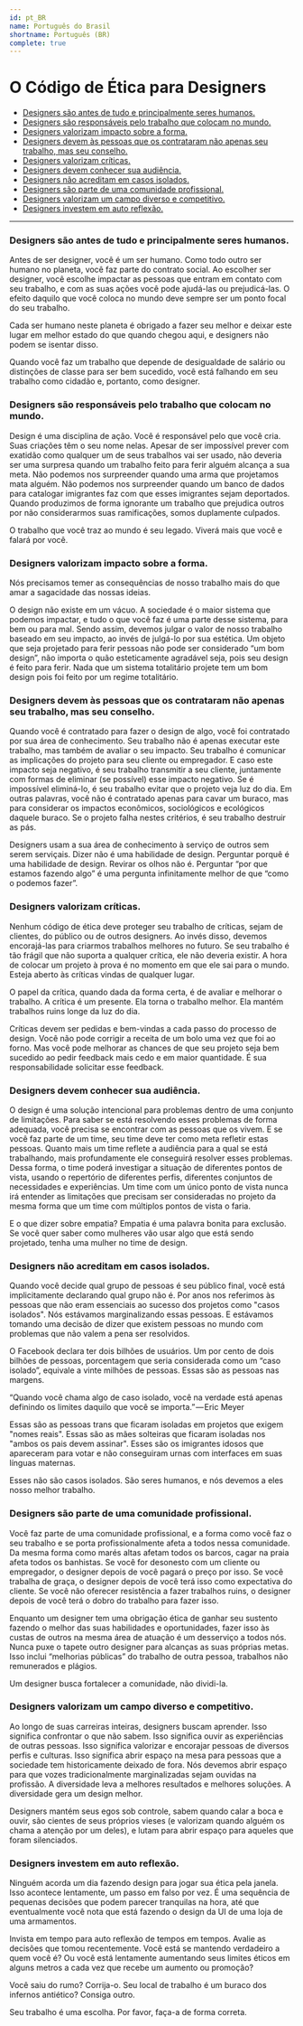 ```yaml
---
id: pt_BR
name: Português do Brasil
shortname: Português (BR)
complete: true
---
```


# O Código de Ética para Designers

- [Designers são antes de tudo e principalmente seres humanos.](#designers-s%c3%a3o-antes-de-tudo-e-principalmente-seres-humanos)
- [Designers são responsáveis pelo trabalho que colocam no mundo.](#designers-s%c3%a3o-respons%c3%a1veis-pelo-trabalho-que-colocam-no-mundo)
- [Designers valorizam impacto sobre a forma.](#designers-valorizam-impacto-sobre-a-forma)
- [Designers devem às pessoas que os contrataram não apenas seu trabalho, mas seu conselho.](#designers-devem-%c3%a0s-pessoas-que-os-contrataram-n%c3%a3o-apenas-seu-trabalho-mas-seu-conselho)
- [Designers valorizam críticas.](#designers-valorizam-cr%c3%adticas)
- [Designers devem conhecer sua audiência.](#designers-devem-conhecer-sua-audi%c3%aancia)
- [Designers não acreditam em casos isolados.](#designers-n%c3%a3o-acreditam-em-casos-isolados)
- [Designers são parte de uma comunidade profissional.](#designers-s%c3%a3o-parte-de-uma-comunidade-profissional)
- [Designers valorizam um campo diverso e competitivo.](#designers-valorizam-um-campo-diverso-e-competitivo)
- [Designers investem em auto reflexão.](#designers-investem-em-auto-reflex%c3%a3o)

***

### Designers são antes de tudo e principalmente seres humanos.

Antes de ser designer, você é um ser humano. Como todo outro ser humano no planeta, você faz parte do contrato social. Ao escolher ser designer, você escolhe impactar as pessoas que entram em contato com seu trabalho, e com as suas ações você pode ajudá-las ou prejudicá-las. O efeito daquilo que você coloca no mundo deve sempre ser um ponto focal do seu trabalho.

Cada ser humano neste planeta é obrigado a fazer seu melhor e deixar este lugar em melhor estado do que quando chegou aqui, e designers não podem se isentar disso.

Quando você faz um trabalho que depende de desigualdade de salário ou distinções de classe para ser bem sucedido, você está falhando em seu trabalho como cidadão e, portanto, como designer.

### Designers são responsáveis pelo trabalho que colocam no mundo.

Design é uma disciplina de ação. Você é responsável pelo que você cria. Suas criações têm o seu nome nelas. Apesar de ser impossível prever com exatidão como qualquer um de seus trabalhos vai ser usado, não deveria ser uma surpresa quando um trabalho feito para ferir alguém alcança a sua meta. Não podemos nos surpreender quando uma arma que projetamos mata alguém. Não podemos nos surpreender quando um banco de dados para catalogar imigrantes faz com que esses imigrantes sejam deportados. Quando produzimos de forma ignorante um trabalho que prejudica outros por não considerarmos suas ramificações, somos duplamente culpados.

O trabalho que você traz ao mundo é seu legado. Viverá mais que você e falará por você.

### Designers valorizam impacto sobre a forma.

Nós precisamos temer as consequências de nosso trabalho mais do que amar a sagacidade das nossas ideias.

O design não existe em um vácuo. A sociedade é o maior sistema que podemos impactar, e tudo o que você faz é uma parte desse sistema, para bem ou para mal. Sendo assim, devemos julgar o valor de nosso trabalho baseado em seu impacto, ao invés de julgá-lo por sua estética. Um objeto que seja projetado para ferir pessoas não pode ser considerado “um bom design”, não importa o quão esteticamente agradável seja, pois seu design é feito para ferir. Nada que um sistema totalitário projete tem um bom design pois foi feito por um regime totalitário.

### Designers devem às pessoas que os contrataram não apenas seu trabalho, mas seu conselho.

Quando você é contratado para fazer o design de algo, você foi contratado por sua área de conhecimento. Seu trabalho não é apenas executar este trabalho, mas também de avaliar o seu impacto. Seu trabalho é comunicar as implicações do projeto para seu cliente ou empregador. E caso este impacto seja negativo, é seu trabalho transmitir a seu cliente, juntamente com formas de eliminar (se possível)  esse impacto negativo. Se é impossível eliminá-lo, é seu trabalho evitar que o projeto veja luz do dia. Em outras palavras, você não é contratado apenas para cavar um buraco, mas para considerar os impactos econômicos, sociológicos e ecológicos daquele buraco. Se o projeto falha nestes critérios, é seu trabalho destruir as pás.

Designers usam a sua área de conhecimento à serviço de outros sem serem serviçais. Dizer não é uma habilidade de design. Perguntar porquê é uma habilidade de design. Revirar os olhos não é. Perguntar “por que estamos fazendo algo” é uma pergunta infinitamente melhor de que “como o podemos fazer”.

### Designers valorizam críticas.

Nenhum código de ética deve proteger seu trabalho de críticas, sejam de clientes, do público ou de outros designers. Ao invés disso, devemos encorajá-las para criarmos trabalhos melhores no futuro. Se seu trabalho é tão frágil que não suporta a qualquer crítica, ele não deveria existir. A hora de colocar um projeto à prova é no momento em que ele sai para o mundo. Esteja aberto às críticas vindas de qualquer lugar.

O papel da crítica, quando dada da forma certa, é de avaliar e melhorar o trabalho. A crítica é um presente. Ela torna o trabalho melhor. Ela mantém trabalhos ruins longe da luz do dia.

Críticas devem ser pedidas e bem-vindas a cada passo do processo de design. Você não pode corrigir a receita de um bolo uma vez que foi ao forno. Mas você pode melhorar as chances de que seu projeto seja bem sucedido ao pedir feedback mais cedo e em maior quantidade. É sua responsabilidade solicitar esse feedback.

### Designers devem conhecer sua audiência.

O design é uma solução intencional para problemas dentro de uma conjunto de limitações. Para saber se está resolvendo esses problemas de forma adequada, você precisa se encontrar com as pessoas que os vivem. E se você faz parte de um time, seu time deve ter como meta refletir estas pessoas. Quanto mais um time reflete a audiência para a qual se está trabalhando, mais profundamente ele conseguirá resolver esses problemas. Dessa forma, o time poderá investigar a situação de diferentes pontos de vista, usando o repertório de diferentes perfis, diferentes conjuntos de necessidades e experiências. Um time com um único ponto de vista nunca irá entender as limitações que precisam ser consideradas no projeto da mesma forma que um time com múltiplos pontos de vista o faria.

E o que dizer sobre empatia? Empatia é uma palavra bonita para exclusão. Se você quer saber como mulheres vão usar algo que está sendo projetado, tenha uma mulher no time de design.

### Designers não acreditam em casos isolados.

Quando você decide qual grupo de pessoas é seu público final, você está implicitamente declarando qual grupo não é. Por anos nos referimos às pessoas que não eram essenciais ao sucesso dos projetos como "casos isolados". Nós estávamos marginalizando essas pessoas. E estávamos tomando uma decisão de dizer que existem pessoas no mundo com problemas que não valem a pena ser resolvidos.

O Facebook declara ter dois bilhões de usuários. Um por cento de dois bilhões de pessoas, porcentagem que seria considerada como um “caso isolado”, equivale a vinte milhões de pessoas. Essas são as pessoas nas margens.

“Quando você chama algo de caso isolado, você na verdade está apenas definindo os limites daquilo que você se importa.” — Eric Meyer

Essas são as pessoas trans que ficaram isoladas em projetos que exigem "nomes reais". Essas são as mães solteiras que ficaram isoladas nos "ambos os pais devem assinar". Esses são os imigrantes idosos que apareceram para votar e não conseguiram urnas com interfaces em suas línguas maternas.

Esses não são casos isolados. São seres humanos, e nós devemos a eles nosso melhor trabalho.

### Designers são parte de uma comunidade profissional.

Você faz parte de uma comunidade profissional, e a forma como você faz o seu trabalho e se porta profissionalmente afeta a todos nessa comunidade. Da mesma forma como marés altas afetam todos os barcos, cagar na praia afeta todos os banhistas. Se você for desonesto com um cliente ou empregador, o designer depois de você pagará o preço por isso. Se você trabalha de graça, o designer depois de você terá isso como expectativa do cliente. Se você não oferecer resistência a fazer trabalhos ruins, o designer depois de você terá o dobro do trabalho para fazer isso.

Enquanto um designer tem uma obrigação ética de ganhar seu sustento fazendo o melhor das suas habilidades e oportunidades, fazer isso às custas de outros na mesma área de atuação é um desserviço a todos nós. Nunca puxe o tapete outro designer para alcanças as suas próprias metas. Isso inclui “melhorias públicas” do trabalho de outra pessoa, trabalhos não remunerados e plágios.

Um designer busca fortalecer a comunidade, não dividi-la.

### Designers valorizam um campo diverso e competitivo.

Ao longo de suas carreiras inteiras, designers buscam aprender. Isso significa confrontar o que não sabem. Isso significa ouvir as experiências de outras pessoas. Isso significa valorizar e encorajar pessoas de diversos perfis e culturas. Isso significa abrir espaço na mesa para pessoas que a sociedade tem historicamente deixado de fora. Nós devemos abrir espaço para que vozes tradicionalmente marginalizadas sejam ouvidas na profissão. A diversidade leva a melhores resultados e melhores soluções. A diversidade gera um design melhor.

Designers mantém seus egos sob controle, sabem quando calar a boca e ouvir, são cientes de seus próprios vieses (e valorizam quando alguém os chama a atenção por um deles), e lutam para abrir espaço para aqueles que foram silenciados.

### Designers investem em auto reflexão.

Ninguém acorda um dia fazendo design para jogar sua ética pela janela. Isso acontece lentamente, um passo em falso por vez. É uma sequência de pequenas decisões que podem parecer tranquilas na hora, até que eventualmente você nota que está fazendo o design da UI de uma loja de uma armamentos.

Invista em tempo para auto reflexão de tempos em tempos. Avalie as decisões que tomou recentemente. Você está se mantendo verdadeiro a quem você é? Ou você está lentamente aumentando seus limites éticos em alguns metros a cada vez que recebe um aumento ou promoção?

Você saiu do rumo? Corrija-o. Seu local de trabalho é um buraco dos infernos antiético? Consiga outro.

Seu trabalho é uma escolha. Por favor, faça-a de forma correta.
